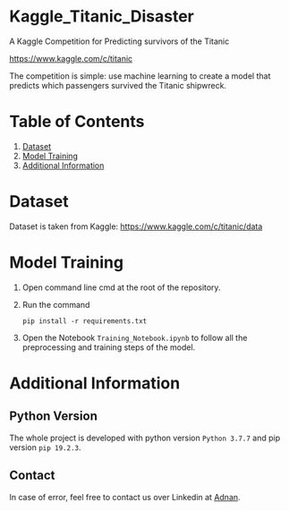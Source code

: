 # Kaggle_Titanic_Disaster
A Kaggle Competition for Predicting survivors of the Titanic

https://www.kaggle.com/c/titanic

The competition is simple: use machine learning to create a model that predicts which passengers survived the Titanic shipwreck.


# Table of Contents
1. [ Dataset ](#data)
2. [ Model Training ](#Using)
3. [ Additional Information ](#info)


<a name="data"></a>
# Dataset

Dataset is taken from Kaggle: https://www.kaggle.com/c/titanic/data



<a name="using"></a>
# Model Training

1.  Open command line cmd at the root of the repository.

2.  Run the command   

    `pip install -r requirements.txt` 

3. Open the Notebook `Training_Notebook.ipynb` to follow all the preprocessing and training steps of the model.
 

<a name="Version"></a>

<a name="info"></a>
# Additional Information

## Python Version
The whole project is developed with python version `Python 3.7.7` and pip version `pip 19.2.3`.
## Contact
In case of error, feel free to contact us over Linkedin at [Adnan](https://www.linkedin.com/in/adnan-karol-aa1666179/).


